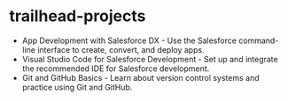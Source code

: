 # trailhead-projects
* App Development with Salesforce DX - Use the Salesforce command-line interface to create, convert, and deploy apps.  
* Visual Studio Code for Salesforce Development - Set up and integrate the recommended IDE for Salesforce development.  
* Git and GitHub Basics - Learn about version control systems and practice using Git and GitHub.

